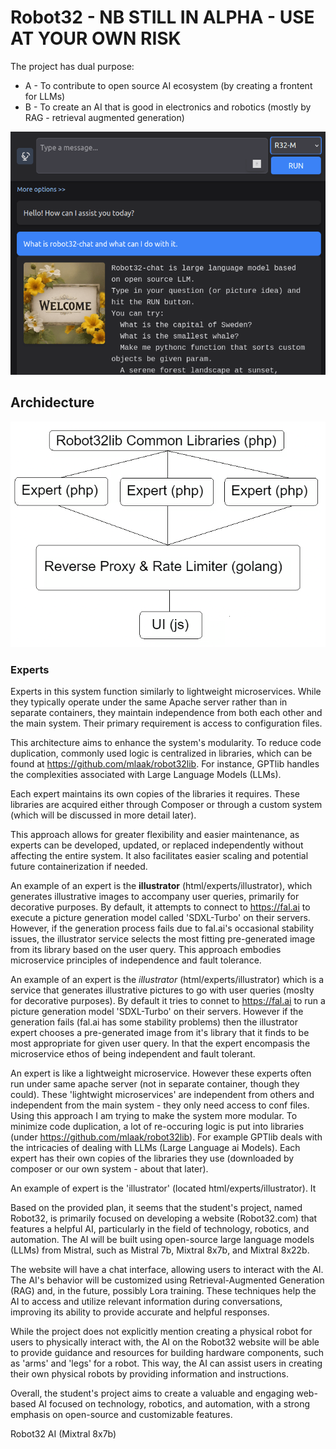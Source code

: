 # Robot32 - NB STILL IN ALPHA - USE AT YOUR OWN RISK

The project has dual purpose:
* A - To contribute to open source AI ecosystem (by creating a frontent for LLMs)
* B - To create an AI that is good in electronics and robotics (mostly by RAG - retrieval augmented generation)

![Image of project UI](https://github.com/mlaak/robot32/blob/main/html/openscreen.png?raw=true)


## Archidecture

![Image of project archidecture](https://github.com/mlaak/robot32/blob/main/doc/r32diagram3.png?raw=true)


### Experts

Experts in this system function similarly to lightweight microservices. While they typically operate under the same Apache server rather than in separate containers, they maintain independence from both each other and the main system. Their primary requirement is access to configuration files.

This architecture aims to enhance the system's modularity. To reduce code duplication, commonly used logic is centralized in libraries, which can be found at https://github.com/mlaak/robot32lib. For instance, GPTlib handles the complexities associated with Large Language Models (LLMs).

Each expert maintains its own copies of the libraries it requires. These libraries are acquired either through Composer or through a custom system (which will be discussed in more detail later).

This approach allows for greater flexibility and easier maintenance, as experts can be developed, updated, or replaced independently without affecting the entire system. It also facilitates easier scaling and potential future containerization if needed.

An example of an expert is the **illustrator** (html/experts/illustrator), which generates illustrative images to accompany user queries, primarily for decorative purposes. By default, it attempts to connect to https://fal.ai to execute a picture generation model called 'SDXL-Turbo' on their servers. However, if the generation process fails due to fal.ai's occasional stability issues, the illustrator service selects the most fitting pre-generated image from its library based on the user query. This approach embodies microservice principles of independence and fault tolerance.






An example of an expert is the *illustrator* (html/experts/illustrator) which is a service that generates illustrative pictures to go with user queries (moslty for decorative purposes). By default it tries to connet to https://fal.ai to run a picture generation model 'SDXL-Turbo' on their servers. However if the generation fails (fal.ai has some stability problems) then the illustrator expert chooses a pre-generated image from it's library that it finds to be most appropriate for given user query. In that the expert encompasis the microservice ethos of being independent and fault tolerant.   







An expert is like a lightweight microservice. However these experts often run under same apache server (not in separate container, though they could). These 'lightwight microservices' are independent from others and independent from the main system - they only need access to conf files. Using this approach I am trying to make the system more modular. To minimize code duplication, a lot of re-occuring logic is put into libraries (under https://github.com/mlaak/robot32lib). For example GPTlib deals with the intricacies of dealing with LLMs (Large Language ai Models). Each expert has their own copies of the libraries they use (downloaded by composer or our own system - about that later).

An example of expert is the 'illustrator' (located html/experts/illustrator). It 




Based on the provided plan, it seems that the student's project, named Robot32, is primarily focused on developing a website (Robot32.com) that features a helpful AI, particularly in the field of technology, robotics, and automation. The AI will be built using open-source large language models (LLMs) from Mistral, such as Mistral 7b, Mixtral 8x7b, and Mixtral 8x22b.

The website will have a chat interface, allowing users to interact with the AI. The AI's behavior will be customized using Retrieval-Augmented Generation (RAG) and, in the future, possibly Lora training. These techniques help the AI to access and utilize relevant information during conversations, improving its ability to provide accurate and helpful responses.

While the project does not explicitly mention creating a physical robot for users to physically interact with, the AI on the Robot32 website will be able to provide guidance and resources for building hardware components, such as 'arms' and 'legs' for a robot. This way, the AI can assist users in creating their own physical robots by providing information and instructions.

Overall, the student's project aims to create a valuable and engaging web-based AI focused on technology, robotics, and automation, with a strong emphasis on open-source and customizable features.

Robot32 AI (Mixtral 8x7b)
